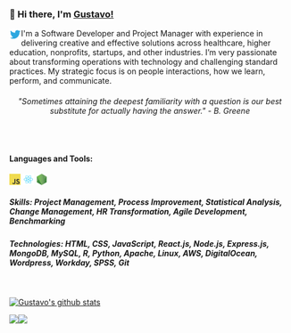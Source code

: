 ### 👋 Hi there, I'm [Gustavo!](https://riverapecunia.com) <a href="https://twitter.com/grpecunia">
  <img align="left" alt="Gustavo Rivera Pecunia | Twitter" width="21px" src="https://raw.githubusercontent.com/grpecunia/grpecunia/master/assets/twitter.svg" />
</a>  

I'm a Software Developer and Project Manager with experience in delivering creative and effective solutions across healthcare, higher education, nonprofits, startups, and other industries. I’m very passionate about transforming operations with technology and challenging standard practices. My strategic focus is on people interactions, how we learn, perform, and communicate. 

###### <p align="center">"Sometimes attaining the deepest familiarity with a question is our best substitute for actually having the answer." - B. Greene </p>

<br/>

#### **Languages and Tools:**  

<code><img height="20" src="https://raw.githubusercontent.com/github/explore/80688e429a7d4ef2fca1e82350fe8e3517d3494d/topics/javascript/javascript.png"></code>
<code><img height="20" src="https://raw.githubusercontent.com/github/explore/80688e429a7d4ef2fca1e82350fe8e3517d3494d/topics/react/react.png"></code>
<code><img height="20" src="https://raw.githubusercontent.com/github/explore/80688e429a7d4ef2fca1e82350fe8e3517d3494d/topics/nodejs/nodejs.png"></code>

##### Skills: Project Management, Process Improvement, Statistical Analysis, Change Management, HR Transformation, Agile Development, Benchmarking

##### Technologies: HTML, CSS, JavaScript,  React.js, Node.js, Express.js, MongoDB, MySQL, R, Python, Apache, Linux, AWS, DigitalOcean, Wordpress, Workday, SPSS, Git

<br/>

[![Gustavo's github stats](https://github-readme-stats.vercel.app/api?username=grpecunia&show_icons=true&theme=merko)](https://github.com/grpecunia)

<a href="https://github.com/EngagementML/EngagementML">
  
  <img align="left" src="https://github-readme-stats.vercel.app/api/pin/?username=EngagementML&repo=EngagementML&theme=merko" />
</a>

<a href="https://github.com/grpecunnia/tickercorrelate">
  
  <img align="left" src="https://github-readme-stats.vercel.app/api/pin/?username=grpecunia&repo=tickercorrelate&theme=merko" />
</a>
